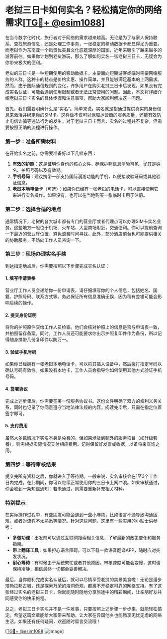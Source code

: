 # 老挝三日卡如何实名？轻松搞定你的网络需求[[TG💪+ @esim1088](https://t.me/s/esim1088)]

在当今数字化时代，旅行者对于网络的需求越来越高。无论是为了与家人保持联系、查找旅游信息，还是处理工作事务，一张稳定的移动数据卡都显得尤为重要。而老挝作为东南亚一个风景优美且文化底蕴深厚的国家，近年来吸引了越来越多的游客前往。如果你计划到老挝游玩，那么了解如何实名一张老挝三日卡，无疑会为你带来极大的便利。

老挝的三日卡是一种短期使用的移动数据卡，主要面向短期游客或临时需要网络服务的人群。这种卡的特点是价格实惠、操作简单，并且能够满足基本的上网需求。然而，由于国际通信规则的变化，许多用户在购买老挝三日卡后发现，如果没有完成实名认证，可能会遇到使用限制或者无法正常使用的问题。因此，本文将详细介绍老挝三日卡实名的具体步骤和注意事项，帮助大家顺利解决这一问题。

首先，我们需要明确什么是“实名”。简单来说，实名就是指通过提供真实的身份信息来激活并绑定你的SIM卡。这样做不仅可以保障运营商的服务质量，还能有效防止电信诈骗等违法行为的发生。对于老挝三日卡而言，实名的过程并不复杂，但需要按照正确的流程进行操作。

### **第一步：准备所需材料**

在开始实名之前，你需要准备好以下几样东西：
1. **有效的护照**：这是证明你身份的核心文件。确保护照信息清晰可见，尤其是姓名、护照号码以及有效期。
2. **手机号码**：建议携带一部支持国际漫游功能的手机，以便接收验证码或其他验证信息。
3. **老挝本地电话卡**（可选）：如果你已经有一张老挝的电话卡，可以直接使用它来进行实名操作。如果没有，也可以在当地购买一张临时卡用于注册。

### **第二步：选择合适的地点**

通常情况下，老挝的各大城市都有专门的营业厅或者代理点可以办理SIM卡实名业务。这些地方一般位于机场、火车站、大型商场附近，交通便利。你可以提前查询一下最近的营业厅位置，避免浪费时间寻找。此外，部分酒店前台也可能提供相关的协助服务，不妨向工作人员咨询一下。

### **第三步：现场办理实名手续**

到达指定地点后，你需要按照以下步骤完成实名认证：

#### 1. 填写申请表格
营业厅工作人员会递给你一份申请表，请仔细填写你的个人信息，包括姓名、国籍、护照号码、联系方式等。务必保证所有信息准确无误，因为稍有差错可能会影响后续的操作。

#### 2. 提交身份证明
将你的护照原件交给工作人员检查。他们会核对护照上的信息是否与申请表一致，并拍照留存备案。同时，工作人员还可能要求你出示护照复印件作为备份，所以记得随身携带几份复印件以防万一。

#### 3. 验证手机号码
如果你已经拥有一张老挝本地电话卡，可以将其插入设备中，然后拨打指定号码以确认号码有效性。如果没有本地卡，工作人员会指导你如何使用其他方式验证手机号码。

#### 4. 签署协议
完成上述步骤后，你需要签署一份服务协议书。这份文件明确了双方的权利义务关系，同时也记录了你同意遵守当地法律法规的内容。阅读完毕后，只需在指定位置签字即可。

#### 5. 支付费用
虽然大多数情况下实名本身是免费的，但如果涉及到额外的服务项目（如升级套餐），则需根据实际情况支付相应费用。记得保留好发票或收据，以备将来查询之用。

### **第四步：等待审核结果**

提交完所有资料之后，你就进入了等待期。一般来说，实名审核会在1至3个工作日内完成。在此期间，你可以继续正常使用你的三日卡上网冲浪。如果审核通过，你会收到一条短信通知；若未通过，则需要重新补充相关材料。

### **特别提示**

在实际操作过程中，有些朋友可能会遇到一些小麻烦，比如语言不通导致沟通困难，或者对流程不太熟悉等情况。针对这些问题，这里有一些实用的小贴士供参考：

- **多做功课**：出发前可以通过互联网搜索相关信息，了解最新的政策变化和服务指南。
- **带上翻译工具**：如果担心语言障碍，可以下载一款语音翻译APP，随时应对突发状况。
- **耐心等待**：有时候由于系统繁忙或者其他原因，审核速度可能会变慢，这时请保持冷静，相信最终一切都会妥善解决。

最后，当你顺利完成实名认证后，就可以尽情享受老挝的美景美食啦！无论是漫步琅勃拉邦古城，还是探索万荣的溶洞奇观，都离不开稳定可靠的网络支持。有了这张经过实名的老挝三日卡，你就能随时随地分享旅途中的精彩瞬间，让亲朋好友共同感受你的快乐旅程。

总之，老挝三日卡实名并不是一件难事，只要按照上述步骤一步步来，就能轻松搞定。希望这篇文章能给大家带来帮助，让大家在异国他乡也能畅享无忧无虑的网络生活。如果还有任何疑问，欢迎随时留言交流哦！

[[TG💪+ @esim1088](https://t.me/s/esim1088) ![Image](https://i.postimg.cc/4NQfJmqS/Snipaste-2025-05-13-00-14-12.png)]